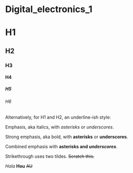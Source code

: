 # Digital_electronics_1

# H1
## H2
### H3
#### H4
##### H5
###### H6

Alternatively, for H1 and H2, an underline-ish style:

Emphasis, aka italics, with *asterisks* or _underscores_.

Strong emphasis, aka bold, with **asterisks** or __underscores__.

Combined emphasis with **asterisks and _underscores_**.

Strikethrough uses two tildes. ~~Scratch this.~~

_Hola_ __Hou__ ~~AU~~
